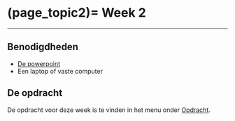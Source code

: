 (page_topic2)=
Week 2 
=======================

---

## Benodigdheden
- [De powerpoint](../../files/stuurinformatie_workshop_2_python_1.pptx)
- Een laptop of vaste computer

## De opdracht
De opdracht voor deze week is te vinden in het menu onder [Opdracht](https://remi-ui.github.io/python_tb/class/week05/python_en_data_3.html).
